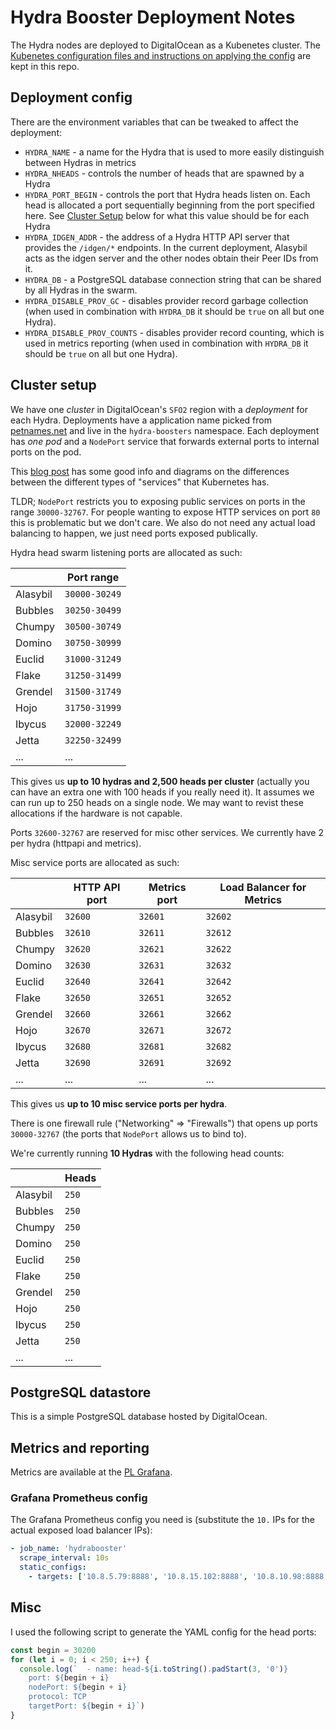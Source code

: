 # Hydra Booster Deployment Notes

The Hydra nodes are deployed to DigitalOcean as a Kubenetes cluster. The [Kubenetes configuration files and instructions on applying the config](../k8s) are kept in this repo.

## Deployment config

There are the environment variables that can be tweaked to affect the deployment:

* `HYDRA_NAME` - a name for the Hydra that is used to more easily distinguish between Hydras in metrics
* `HYDRA_NHEADS` - controls the number of heads that are spawned by a Hydra
* `HYDRA_PORT_BEGIN` - controls the port that Hydra heads listen on. Each head is allocated a port sequentially beginning from the port specified here. See [Cluster Setup](#cluster-setup) below for what this value should be for each Hydra
* `HYDRA_IDGEN_ADDR` - the address of a Hydra HTTP API server that provides the `/idgen/*` endpoints. In the current deployment, Alasybil acts as the idgen server and the other nodes obtain their Peer IDs from it.
* `HYDRA_DB` - a PostgreSQL database connection string that can be shared by all Hydras in the swarm.
* `HYDRA_DISABLE_PROV_GC` - disables provider record garbage collection (when used in combination with `HYDRA_DB` it should be `true` on all but one Hydra).
* `HYDRA_DISABLE_PROV_COUNTS` - disables provider record counting, which is used in metrics reporting (when used in combination with `HYDRA_DB` it should be `true` on all but one Hydra).

## Cluster setup

We have one _cluster_  in DigitalOcean's `SFO2` region with a _deployment_ for each Hydra. Deployments have a application name picked from [petnames.net](http://www.petnames.net/unusual-pet-names.html) and live in the `hydra-boosters` namespace. Each deployment has _one pod_ and a `NodePort` service that forwards external ports to internal ports on the pod.

This [blog post](https://medium.com/google-cloud/kubernetes-nodeport-vs-loadbalancer-vs-ingress-when-should-i-use-what-922f010849e0) has some good info and diagrams on the differences between the different types of "services" that Kubernetes has.

TLDR; `NodePort` restricts you to exposing public services on ports in the range `30000-32767`. For people wanting to expose HTTP services on port `80` this is problematic but we don't care. We also do not need any actual load balancing to happen, we just need ports exposed publically.

Hydra head swarm listening ports are allocated as such:

|          | Port range    |
| -------- | ------------- |
| Alasybil | `30000-30249` |
| Bubbles  | `30250-30499` |
| Chumpy   | `30500-30749` |
| Domino   | `30750-30999` |
| Euclid   | `31000-31249` |
| Flake    | `31250-31499` |
| Grendel  | `31500-31749` |
| Hojo     | `31750-31999` |
| Ibycus   | `32000-32249` |
| Jetta    | `32250-32499` |
| ...      | ...           |

This gives us **up to 10 hydras and 2,500 heads per cluster** (actually you can have an extra one with 100 heads if you really need it). It assumes we can run up to 250 heads on a single node. We may want to revist these allocations if the hardware is not capable.

Ports `32600-32767` are reserved for misc other services. We currently have 2 per hydra (httpapi and metrics).

Misc service ports are allocated as such:

|          | HTTP API port | Metrics port | Load Balancer for Metrics |
| -------- | ------------- | ------------ | ------------------------- |
| Alasybil | `32600`       | `32601`      | `32602`                   |
| Bubbles  | `32610`       | `32611`      | `32612`                   |
| Chumpy   | `32620`       | `32621`      | `32622`                   |
| Domino   | `32630`       | `32631`      | `32632`                   |
| Euclid   | `32640`       | `32641`      | `32642`                   |
| Flake    | `32650`       | `32651`      | `32652`                   |
| Grendel  | `32660`       | `32661`      | `32662`                   |
| Hojo     | `32670`       | `32671`      | `32672`                   |
| Ibycus   | `32680`       | `32681`      | `32682`                   |
| Jetta    | `32690`       | `32691`      | `32692`                   |
| ...      | ...           | ...          | ...                       |

This gives us **up to 10 misc service ports per hydra**.

There is one firewall rule ("Networking" => "Firewalls") that opens up ports `30000-32767` (the ports that `NodePort` allows us to bind to).

We're currently running **10 Hydras** with the following head counts:

|          | Heads | 
| -------- | ----- | 
| Alasybil | `250` |
| Bubbles  | `250` |
| Chumpy   | `250` |
| Domino   | `250` |
| Euclid   | `250` |
| Flake    | `250` |
| Grendel  | `250` |
| Hojo     | `250` |
| Ibycus   | `250` |
| Jetta    | `250` |
| ...      | ...   |

## PostgreSQL datastore

This is a simple PostgreSQL database hosted by DigitalOcean.

## Metrics and reporting

Metrics are available at the [PL Grafana](https://protocollabs.grafana.net).

### Grafana Prometheus config

The Grafana Prometheus config you need is (substitute the `10.` IPs for the actual exposed load balancer IPs):

```yaml
- job_name: 'hydrabooster'
  scrape_interval: 10s
  static_configs:
    - targets: ['10.8.5.79:8888', '10.8.15.102:8888', '10.8.10.98:8888', '10.8.5.238:8888', '10.8.15.157:8888']
```

## Misc

I used the following script to generate the YAML config for the head ports:

```js
const begin = 30200
for (let i = 0; i < 250; i++) {
  console.log(`  - name: head-${i.toString().padStart(3, '0')}
    port: ${begin + i}
    nodePort: ${begin + i}
    protocol: TCP
    targetPort: ${begin + i}`)
}
```
